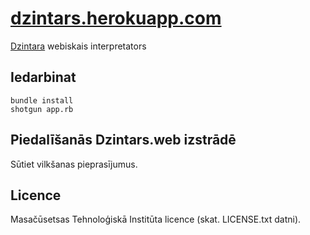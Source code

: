[dzintars.herokuapp.com](http://dzintars.herokuapp.com)
===========
[Dzintara](https://github.com/dzintars-valoda/dzintars) webiskais interpretators

## Iedarbinat

    bundle install
    shotgun app.rb

## Piedalīšanās Dzintars.web izstrādē

Sūtiet vilkšanas pieprasījumus.

## Licence

Masačūsetsas Tehnoloģiskā Institūta licence (skat. LICENSE.txt datni).